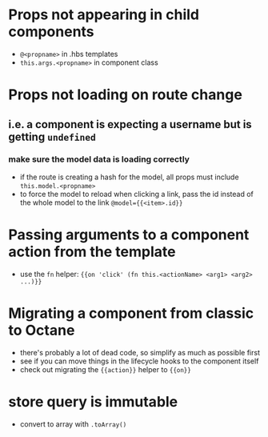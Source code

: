 # Props not appearing in child components

- `@<propname>` in .hbs templates
- `this.args.<propname>` in component class

# Props not loading on route change

## i.e. a component is expecting a username but is getting `undefined`

### make sure the model data is loading correctly

- if the route is creating a hash for the model, all props must include `this.model.<propname>`
- to force the model to reload when clicking a link, pass the id instead of the whole model to the link `@model={{<item>.id}}`

# Passing arguments to a component action from the template

- use the `fn` helper: `{{on 'click' (fn this.<actionName> <arg1> <arg2> ...)}}`

# Migrating a component from classic to Octane

- there's probably a lot of dead code, so simplify as much as possible first
- see if you can move things in the lifecycle hooks to the component itself
- check out migrating the `{{action}}` helper to `{{on}}`

# store query is immutable

- convert to array with `.toArray()`
